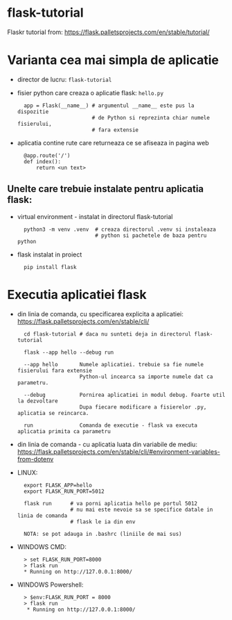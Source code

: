 # flask-tutorial
Flaskr tutorial from: https://flask.palletsprojects.com/en/stable/tutorial/

# Varianta cea mai simpla de aplicatie
- director de lucru: `flask-tutorial`
- fisier python care creaza o aplicatie flask: `hello.py`
  
        app = Flask(__name__) # argumentul __name__ este pus la dispozitie 
                              # de Python si reprezinta chiar numele fisierului, 
                              # fara extensie

- aplicatia contine rute care returneaza ce se afiseaza in pagina web
  
        @app.route('/')
        def index():
            return <un text>



## Unelte care trebuie instalate pentru aplicatia flask:
- virtual environment - instalat in directorul flask-tutorial

        python3 -m venv .venv  # creaza directorul .venv si instaleaza 
                               # python si pachetele de baza pentru python


- flask instalat in proiect

        pip install flask


# Executia aplicatiei flask

- din linia de comanda, cu specificarea explicita a aplicatiei: https://flask.palletsprojects.com/en/stable/cli/

        cd flask-tutorial # daca nu sunteti deja in directorul flask-tutorial
        
        flask --app hello --debug run

        --app hello       Numele aplicatiei. trebuie sa fie numele fisierului fara extensie
                          Python-ul incearca sa importe numele dat ca parametru.

        --debug           Pornirea aplicatiei in modul debug. Foarte util la dezvoltare
                          Dupa fiecare modificare a fisierelor .py, aplicatia se reincarca.

        run               Comanda de executie - flask va executa aplicatia primita ca parametru

- din linia de comanda - cu aplicatia luata din variabile de mediu: https://flask.palletsprojects.com/en/stable/cli/#environment-variables-from-dotenv

- LINUX:

        export FLASK_APP=hello
        export FLASK_RUN_PORT=5012

        flask run      # va porni aplicatia hello pe portul 5012
                       # nu mai este nevoie sa se specifice datale in linia de comanda
                       # flask le ia din env

        NOTA: se pot adauga in .bashrc (liniile de mai sus)

- WINDOWS CMD:
  
        > set FLASK_RUN_PORT=8000
        > flask run
        * Running on http://127.0.0.1:8000/
  
- WINDOWS Powershell:

        > $env:FLASK_RUN_PORT = 8000
        > flask run
         * Running on http://127.0.0.1:8000/